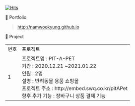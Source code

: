 [![Hits](https://hits.seeyoufarm.com/api/count/incr/badge.svg?url=https%3A%2F%2Fgithub.com%2Fnamwookyung&count_bg=%23FFC000&title_bg=%23555555&icon=&icon_color=%23E7E7E7&title=hits&edge_flat=false)](https://hits.seeyoufarm.com)

🌱 Portfolio
 > <http://namwookyung.github.io>

🌱 Project

<table>
 <tr>
  <td>번호</td>
  <td>프로젝트</td>
 </tr>
 <tr>
  <td>1</td>
  <td>
   프로젝트명 : PIT-A-PET<br>
   기간 : 2020.12.21  ~2021.01.22<br>
   인원 : 2명<br>
   설명 : 반려동물 용품 쇼핑몰<br>
   프로젝트 주소 : http://embed.swq.co.kr/pitAPet<br>
   향후 추가 기능 : 장바구니 상품 결제 기능
  </td>
 </tr>
</table>

<!--
**namwookyung/namwookyung** is a ✨ _special_ ✨ repository because its `README.md` (this file) appears on your GitHub profile.

Here are some ideas to get you started:

- 🔭 I’m currently working on ...
- 🌱 I’m currently learning ...
- 👯 I’m looking to collaborate on ...
- 🤔 I’m looking for help with ...
- 💬 Ask me about ...
- 📫 How to reach me: ...
- 😄 Pronouns: ...
- ⚡ Fun fact: ...
-->
